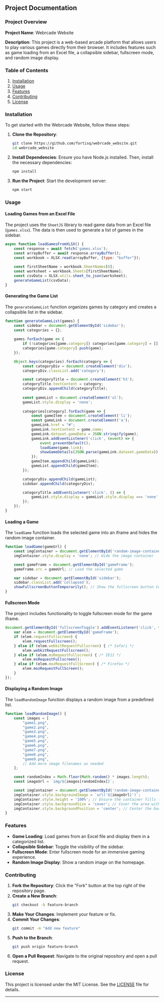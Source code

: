## Project Documentation

### Project Overview

**Project Name**: Webrcade Website

**Description**: This project is a web-based arcade platform that allows users to play various games directly from their browser. It includes features such as game loading from an Excel file, a collapsible sidebar, fullscreen mode, and random image display.

### Table of Contents

1. [Installation](#installation)
2. [Usage](#usage)
3. [Features](#features)
4. [Contributing](#contributing)
5. [License](#license)

### Installation

To get started with the Webrcade Website, follow these steps:

1. **Clone the Repository**:
    ```bash
    git clone https://github.com/fortisq/webrcade_website.git
    cd webrcade_website
    ```

2. **Install Dependencies**:
    Ensure you have Node.js installed. Then, install the necessary dependencies:
    ```bash
    npm install
    ```

3. **Run the Project**:
    Start the development server:
    ```bash
    npm start
    ```

### Usage

#### Loading Games from an Excel File

The project uses the `SheetJS` library to read game data from an Excel file (`games.xlsx`). The data is then used to generate a list of games in the sidebar.

```javascript
async function loadGamesFromXLSX() {
    const response = await fetch('games.xlsx');
    const arrayBuffer = await response.arrayBuffer();
    const workbook = XLSX.read(arrayBuffer, {type: "buffer"});
    
    const firstSheetName = workbook.SheetNames[0];
    const worksheet = workbook.Sheets[firstSheetName];
    const csvData = XLSX.utils.sheet_to_json(worksheet);
    generateGameList(csvData);
}
```

#### Generating the Game List

The `generateGameList` function organizes games by category and creates a collapsible list in the sidebar.

```javascript
function generateGameList(games) {
    const sidebar = document.getElementById('sidebar');
    const categories = {};
    
    games.forEach(game => {
        if (!categories[game.category]) categories[game.category] = [];
        categories[game.category].push(game);
    });

    Object.keys(categories).forEach(category => {
        const categoryDiv = document.createElement('div');
        categoryDiv.classList.add('category');

        const categoryTitle = document.createElement('h3');
        categoryTitle.textContent = category;
        categoryDiv.appendChild(categoryTitle);
        
        const gameList = document.createElement('ul');
        gameList.style.display = 'none';
        
        categories[category].forEach(game => {
            const gameItem = document.createElement('li');
            const gameLink = document.createElement('a');
            gameLink.href = "#";
            gameLink.textContent = game.name;
            gameLink.dataset.gameData = JSON.stringify(game);
            gameLink.addEventListener('click', (event) => {
                event.preventDefault();
                loadGame(game.link);
                showGameDetails(JSON.parse(gameLink.dataset.gameData));
            });
            gameItem.appendChild(gameLink);
            gameList.appendChild(gameItem);
        });

        categoryDiv.appendChild(gameList);
        sidebar.appendChild(categoryDiv);

        categoryTitle.addEventListener('click', () => {
            gameList.style.display = gameList.style.display === 'none' ? 'block' : 'none';
        });
    });
}
```

#### Loading a Game

The `loadGame` function loads the selected game into an iframe and hides the random image container.

```javascript
function loadGame(gameUrl) {
    const imgContainer = document.getElementById('random-image-container');
    imgContainer.style.display = 'none'; // Hide the image container

    const gameFrame = document.getElementById('gameFrame');
    gameFrame.src = gameUrl; // Load the selected game

    var sidebar = document.getElementById('sidebar');
    sidebar.classList.add('collapsed');
    showFullscreenButtonTemporarily(); // Show the fullscreen button temporarily
}
```

#### Fullscreen Mode

The project includes functionality to toggle fullscreen mode for the game iframe.

```javascript
document.getElementById('fullscreenToggle').addEventListener('click', function() {
    var elem = document.getElementById('gameFrame');
    if (elem.requestFullscreen) {
        elem.requestFullscreen();
    } else if (elem.webkitRequestFullscreen) { /* Safari */
        elem.webkitRequestFullscreen();
    } else if (elem.msRequestFullscreen) { /* IE11 */
        elem.msRequestFullscreen();
    } else if (elem.mozRequestFullScreen) { /* Firefox */
        elem.mozRequestFullScreen();
    }
});
```

#### Displaying a Random Image

The `loadRandomImage` function displays a random image from a predefined list.

```javascript
function loadRandomImage() {
    const images = [
        "game1.png",
        "game2.png",
        "game3.png",
        "game4.png",
        "game5.png",
        "game6.png",
        "game7.png",
        "game8.png",
        "game9.png",
        // Add more image filenames as needed
    ];

    const randomIndex = Math.floor(Math.random() * images.length);
    const imageUrl = `img/${images[randomIndex]}`;

    const imgContainer = document.getElementById('random-image-container');
    imgContainer.style.backgroundImage = `url('${imageUrl}')`;
    imgContainer.style.height = '100%'; // Ensure the container fills the area
    imgContainer.style.backgroundSize = 'cover'; // Cover the area with the image without stretching
    imgContainer.style.backgroundPosition = 'center'; // Center the background image
}
```

### Features

- **Game Loading**: Load games from an Excel file and display them in a categorized list.
- **Collapsible Sidebar**: Toggle the visibility of the sidebar.
- **Fullscreen Mode**: Enter fullscreen mode for an immersive gaming experience.
- **Random Image Display**: Show a random image on the homepage.

### Contributing

1. **Fork the Repository**: Click the "Fork" button at the top right of the repository page.
2. **Create a New Branch**: 
    ```bash
    git checkout -b feature-branch
    ```
3. **Make Your Changes**: Implement your feature or fix.
4. **Commit Your Changes**: 
    ```bash
    git commit -m "Add new feature"
    ```
5. **Push to the Branch**: 
    ```bash
    git push origin feature-branch
    ```
6. **Open a Pull Request**: Navigate to the original repository and open a pull request.

### License

This project is licensed under the MIT License. See the [LICENSE](LICENSE) file for details.

---

